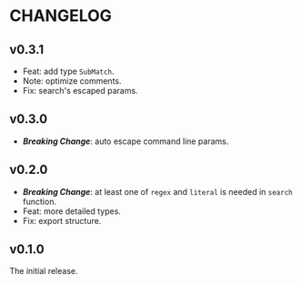# CHANGELOG

## v0.3.1

- Feat: add type `SubMatch`.
- Note: optimize comments.
- Fix: search's escaped params.

## v0.3.0

- **_Breaking Change_**: auto escape command line params.

## v0.2.0

- **_Breaking Change_**: at least one of `regex` and `literal` is needed in `search` function.
- Feat: more detailed types.
- Fix: export structure.

## v0.1.0

The initial release.
